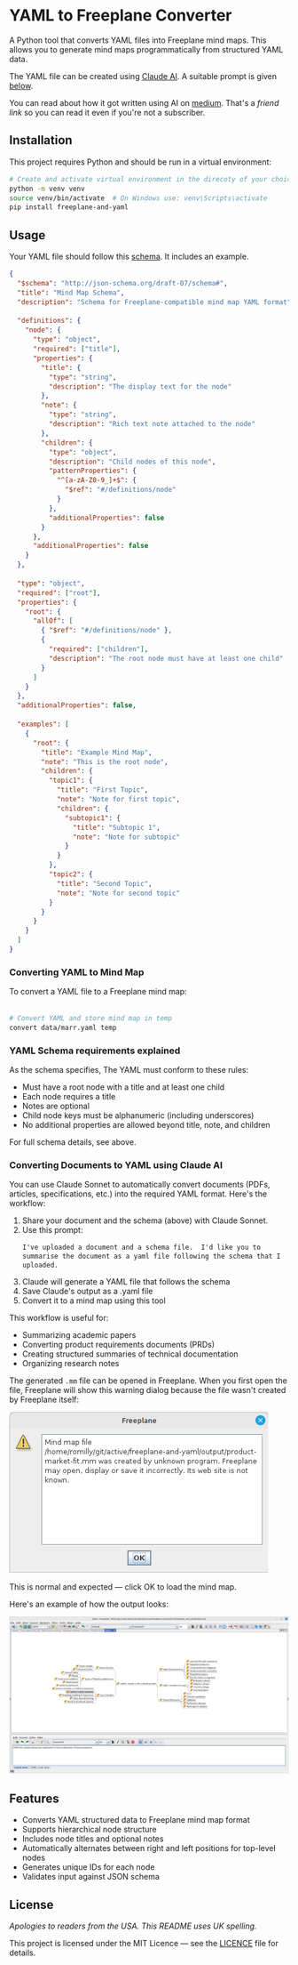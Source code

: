 # YAML to Freeplane Converter

A Python tool that converts YAML files into Freeplane mind maps. This allows you to generate mind maps programmatically from structured YAML data.

The YAML file can be created using [Claude AI](https://claude.ai/chat/). 
A suitable prompt is given [below](https://github.com/romilly/freeplane-and-yaml?tab=readme-ov-file#converting-documents-to-yaml-using-claude-ai).

You can read about how it got written using AI on [medium](https://medium.com/@romillyc/build-your-own-mind-map-tools-with-ai-b193564f2464?sk=b353aa7d16d6412e4aae8f3eab0ec554).
That's a _friend link_ so you can read it even if you're not a subscriber.

## Installation

This project requires Python and should be run in a virtual environment:

```bash
# Create and activate virtual environment in the direcoty of your choice
python -m venv venv
source venv/bin/activate  # On Windows use: venv\Scripts\activate
pip install freeplane-and-yaml
```


## Usage

Your YAML file should follow this [schema](https://raw.githubusercontent.com/romilly/freeplane-and-yaml/refs/heads/main/src/schema/mindmap-schema.json). It includes an example.

```json
{
  "$schema": "http://json-schema.org/draft-07/schema#",
  "title": "Mind Map Schema",
  "description": "Schema for Freeplane-compatible mind map YAML format",
  
  "definitions": {
    "node": {
      "type": "object",
      "required": ["title"],
      "properties": {
        "title": {
          "type": "string",
          "description": "The display text for the node"
        },
        "note": {
          "type": "string",
          "description": "Rich text note attached to the node"
        },
        "children": {
          "type": "object",
          "description": "Child nodes of this node",
          "patternProperties": {
            "^[a-zA-Z0-9_]+$": {
              "$ref": "#/definitions/node"
            }
          },
          "additionalProperties": false
        }
      },
      "additionalProperties": false
    }
  },

  "type": "object",
  "required": ["root"],
  "properties": {
    "root": {
      "allOf": [
        { "$ref": "#/definitions/node" },
        { 
          "required": ["children"],
          "description": "The root node must have at least one child"
        }
      ]
    }
  },
  "additionalProperties": false,

  "examples": [
    {
      "root": {
        "title": "Example Mind Map",
        "note": "This is the root node",
        "children": {
          "topic1": {
            "title": "First Topic",
            "note": "Note for first topic",
            "children": {
              "subtopic1": {
                "title": "Subtopic 1",
                "note": "Note for subtopic"
              }
            }
          },
          "topic2": {
            "title": "Second Topic",
            "note": "Note for second topic"
          }
        }
      }
    }
  ]
}

```

### Converting YAML to Mind Map

To convert a YAML file to a Freeplane mind map:

```bash

# Convert YAML and store mind map in temp
convert data/marr.yaml temp
```

### YAML Schema requirements explained

As the schema specifies, The YAML must conform to these rules:
- Must have a root node with a title and at least one child
- Each node requires a title
- Notes are optional
- Child node keys must be alphanumeric (including underscores)
- No additional properties are allowed beyond title, note, and children

For full schema details, see above.

### Converting Documents to YAML using Claude AI

You can use Claude Sonnet to automatically convert documents (PDFs, articles, specifications, etc.) into the required YAML format. Here's the workflow:

1. Share your document and the schema (above) with Claude Sonnet.
2. Use this prompt:
   ```
   I've uploaded a document and a schema file.  I'd like you to summarise the document as a yaml file following the schema that I uploaded.
   ```
3. Claude will generate a YAML file that follows the schema
4. Save Claude's output as a .yaml file
5. Convert it to a mind map using this tool

This workflow is useful for:
- Summarizing academic papers
- Converting product requirements documents (PRDs)
- Creating structured summaries of technical documentation
- Organizing research notes


The generated `.mm` file can be opened in Freeplane. When you first open the file, Freeplane will show this warning dialog because the file wasn't created by Freeplane itself:

![Freeplane Warning Dialog](images/warning-dialog.png)

This is normal and expected — click OK to load the mind map.

Here's an example of how the output looks:

![Example Mind Map](images/Screenshot%20at%202025-02-12%2010-43-23.png)

## Features

- Converts YAML structured data to Freeplane mind map format
- Supports hierarchical node structure
- Includes node titles and optional notes
- Automatically alternates between right and left positions for top-level nodes
- Generates unique IDs for each node
- Validates input against JSON schema

## License

_Apologies to readers from the USA. This README uses UK spelling._

This project is licensed under the MIT Licence — see the [LICENCE](LICENSE) file for details.
